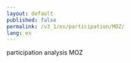```yaml
---
layout: default
published: false
permalink: /v3_1/es/participation/MOZ/
lang: es
---
```


participation analysis MOZ
